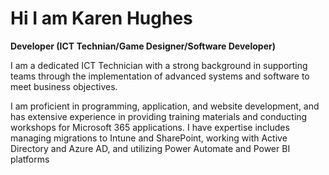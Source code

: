 # Hi I am Karen Hughes

**Developer (ICT Technian/Game Designer/Software Developer)**

I am a dedicated ICT Technician with a strong background in supporting teams through the implementation of advanced systems and software to meet business objectives.

I am proficient in programming, application, and website development, and has extensive experience in providing training materials and conducting workshops for Microsoft 365 applications. 
I have expertise includes managing migrations to Intune and SharePoint, working with Active Directory and Azure AD, and utilizing Power Automate and Power BI platforms








<!--
**hughekar/hughekar** is a ✨ _special_ ✨ repository because its `README.md` (this file) appears on your GitHub profile.

Here are some ideas to get you started:

- 🔭 I’m currently working on ...
- 🌱 I’m currently learning ...
- 👯 I’m looking to collaborate on ...
- 🤔 I’m looking for help with ...
- 💬 Ask me about ...
- 📫 How to reach me: ...
- 😄 Pronouns: ...
- ⚡ Fun fact: ...
-->
